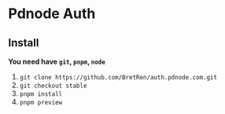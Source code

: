 # Pdnode Auth

## Install

**You need have `git`, `pnpm`, `node`**

1. `git clone https://github.com/BretRen/auth.pdnode.com.git`
2. `git checkout stable`
3. `pnpm install`
4. `pnpm preview`

